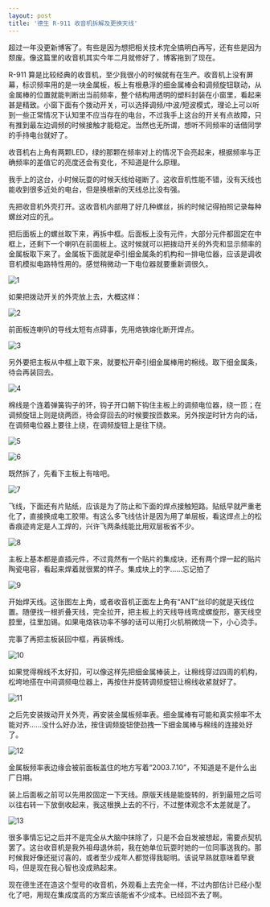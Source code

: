 ```yaml
---
layout: post
title: '德生 R-911 收音机拆解及更换天线'
---
```

超过一年没更新博客了。有些是因为想把相关技术完全搞明白再写，还有些是因为颓废。像这篇里的收音机其实今年二月就修好了，博客拖到了现在。

R-911 算是比较经典的收音机，至少我很小的时候就有在生产。收音机上没有屏幕，标识频率用的是一块金属板，板上有根悬浮的细金属棒会和调频旋钮联动，从金属棒的位置就能判断出当前频率，整个结构用透明的塑料封装在小窗里，看起来甚是精致。小窗下面有个拨动开关，可以选择调频/中波/短波模式，理论上可以听到一些正常情况下认知里不应当存在的电台，不过我手上这台的开关有点故障，只有推到最左边调频的时候接触才能稳定。当然也无所谓，想听不同频率的话借同学的手持电台就好了。

收音机右上角有两颗LED，绿的那颗在频率对上的情况下会亮起来，根据频率与正确频率的差值它的亮度还会有变化，不知道是什么原理。

我手上的这台，小时候玩耍的时候天线给碰断了。这收音机性能不错，没有天线也能收到很多近处的电台，但是换根新的天线总比没有强。

先把收音机外壳打开。这收音机内部用了好几种螺丝，拆的时候记得拍照记录每种螺丝对应的孔。

把后面板上的螺丝取下来，再拆中框。后面板上没有元件，大部分元件都固定在中框上，还剩下一个喇叭在前面板上。这时候就可以把拨动开关的外壳和显示频率的金属板取下来了。金属板下面就是牵引细金属条的机构和一排电位器，应该是调收音机模拟电路特性用的。感觉稍微动一下电位器就要重新调很久。

![1]({{site.url}}/res/radio/1.webp)

如果把拨动开关的外壳放上去，大概这样：

![2]({{site.url}}/res/radio/2.webp)

前面板连喇叭的导线太短有点碍事，先用烙铁熔化断开焊点。

![3]({{site.url}}/res/radio/3.webp)

另外要把主板从中框上取下来，就要松开牵引细金属棒用的棉线。取下细金属条，待会再装回去。

![4]({{site.url}}/res/radio/4.webp)

棉线是个连着弹簧钩子的环，钩子开口朝下钩住主板上的调频电位器，绕一匝；在调频旋钮上则是绕两匝，待会穿回去的时候要按匝数来。另外按逆时针方向的话，在调频电位器上要往上绕，在调频旋钮上是往下绕。

![5]({{site.url}}/res/radio/5.webp)

![6]({{site.url}}/res/radio/6.webp)

既然拆了，先看下主板上有啥吧。

![7]({{site.url}}/res/radio/7.webp)

飞线，下面还有片贴纸，应该是为了防止和下面的焊点接触短路。贴纸早就严重老化了，直接换成电工胶带。有这么多飞线估计是因为用了单层板，看这焊点上的松香痕迹肯定是人工焊的，兴许飞两条线能比用双层板省不少。

![8]({{site.url}}/res/radio/8.webp)

主板上基本都是直插元件，不过竟然有一个贴片的集成块，还有两个焊一起的贴片陶瓷电容，看起来焊着就很累的样子。集成块上的字……忘记拍了

![9]({{site.url}}/res/radio/9.webp)

开始焊天线。这张图左上角，或者收音机正面左上角有“ANT”丝印的就是天线位置。随便找一根折叠天线，完全拉开，把主板上的天线导线弯成螺旋形，塞天线空腔里，往里加锡。如果电烙铁功率不够的话可以用打火机稍微烧一下，小心烫手。

完事了再把主板装回中框，再装棉线。

![10]({{site.url}}/res/radio/10.webp)

如果觉得棉线不太好扣，可以像这样先把细金属棒装上，让棉线穿过四周的机构，松垮地搭在中间调频电位器上，再按住并旋转调频旋钮让棉线收紧就好了。

![11]({{site.url}}/res/radio/11.webp)

之后先安装拨动开关外壳，再安装金属板频率表。细金属棒有可能和真实频率不太能对齐……没什么好办法，按住调频旋钮使劲拽一下细金属棒与棉线的连接处好了。

![12]({{site.url}}/res/radio/12.webp)

金属板频率表边缘会被前面板盖住的地方写着“2003.7.10”，不知道是不是什么出厂日期。

装上后面板之前可以先用胶固定一下天线。原版天线是能旋转的，折到最短之后可以往右转一下放倒收起来，我这根换上去的不行，不过整体观念不太差就是了。

![13]({{site.url}}/res/radio/13.webp)

很多事情忘记之后并不是完全从大脑中抹除了，只是不会自发被想起，需要点契机罢了。这台收音机是我外祖母退休前，我在她单位玩耍时她的一位同事送我的。那时候我好像还挺讨喜的，或者至少成年人都觉得我聪明。该说早熟就意味着早衰吗，但是现在我心智也没成熟起来。

现在德生还在造这个型号的收音机，外观看上去完全一样，不过内部估计已经小型化了吧，用现在集成度高的方案应该能省不少成本。已经回不去了啊。

